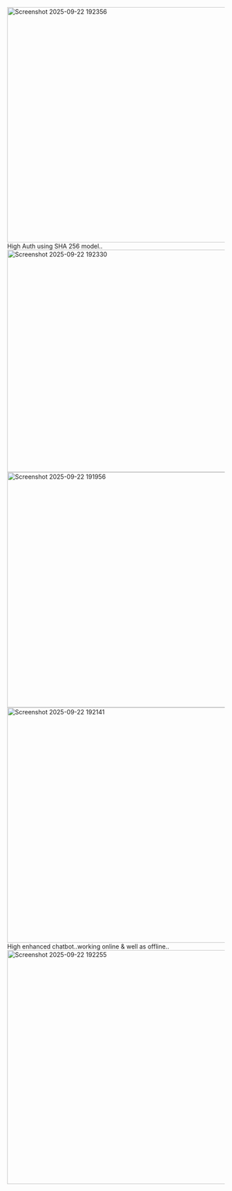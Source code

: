 <img width="965" height="545" alt="Screenshot 2025-09-22 192356" src="https://github.com/user-attachments/assets/e0ef11db-dc75-492f-8435-ddb7b88cc481" />
High Auth using SHA 256 model..
<img width="965" height="515" alt="Screenshot 2025-09-22 192330" src="https://github.com/user-attachments/assets/6ca6e062-ce6c-49a8-b532-701346502eb8" />
<img width="965" height="545" alt="Screenshot 2025-09-22 191956" src="https://github.com/user-attachments/assets/366a270b-b99e-4f3a-bac3-e608e445f461" />
<img width="965" height="545" alt="Screenshot 2025-09-22 192141" src="https://github.com/user-attachments/assets/cbc6d389-8b07-418a-8506-377554bf9e1a" />
High enhanced chatbot..working online & well as offline..
<img width="962" height="542" alt="Screenshot 2025-09-22 192255" src="https://github.com/user-attachments/assets/9b96d399-b742-47d2-aa19-8ecb9c7dd4b3" />
